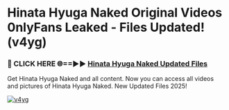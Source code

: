 # Hinata Hyuga Naked Original Videos 0nlyFans Leaked - Files Updated! (v4yg)

<h3>🔴 CLICK HERE 🌐==►► <a href="https://tinyurl.com/up5wt9bj" rel="nofollow">Hinata Hyuga Naked Updated Files</a></h3>

Get Hinata Hyuga Naked and all content. Now you can access all videos and pictures of Hinata Hyuga Naked. New Updated Files 2025!

[![v4yg](https://i.imgur.com/ABiUzMV.gif)](https://tinyurl.com/up5wt9bj)
